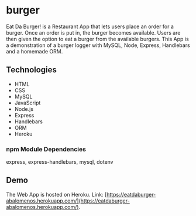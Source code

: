 # burger
Eat Da Burger! is a Restaurant App that lets users place an order for a burger. Once an order is put in, the burger becomes available. Users are then given the option to eat a burger from the available burgers. This App is a demonstration of a burger logger with MySQL, Node, Express, Handlebars and a homemade ORM.

## Technologies

* HTML
* CSS
* MySQL
* JavaScript
* Node.js
* Express
* Handlebars
* ORM
* Heroku


### npm Module Dependencies
express, express-handlebars, mysql, dotenv


## Demo
The Web App is hosted on Heroku. Link: [https://eatdaburger-abalomenos.herokuapp.com/](https://eatdaburger-abalomenos.herokuapp.com/).